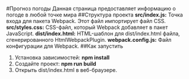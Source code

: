 #Прогноз погоды
Данная страница предоставляет информацию о погоде в любой точке мира
##Структура проекта
**src/index.js:** Точка входа для пакета Webpack. Этот файл импортирует файл CSS.
**src/styles.css:** CSS-файл, который Webpack добавляет в пакет JavaScript.
**dist/index.html:** HTML-шаблон для dist/index.html файла, сгенерированного HtmlWebpackPlugin.
**webpack.config.js:** Файл конфигурации для Webpack.
##Как запустить
1. Установка зависимостей:
**npm install**
2. Создайте проект:
**npm run build**
3. Открыть dist/index.html в веб-браузере.